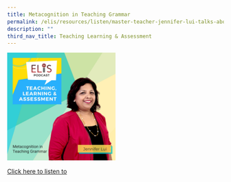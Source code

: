 ```yaml
---
title: Metacognition in Teaching Grammar
permalink: /elis/resources/listen/master-teacher-jennifer-lui-talks-about-metacognition-in-teaching-grammar/
description: ""
third_nav_title: Teaching Learning & Assessment
---
```

<img src="/images/Metacognition%20in%20Teaching%20Grammar.jpg" 
     style="width:50%">
		 
<a href="https://open.spotify.com/episode/3aonoiTMYArw387ZYSfdu0">Click here to listen to 